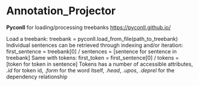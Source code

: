 # Annotation_Projector

**Pyconll** for loading/processing treebanks
https://pyconll.github.io/

Load a treebank:  treebank = pyconll.load_from_file(path_to_treebank)
Individual sentences can be retrieved through indexing and/or iteration: first_sentence = treebank[0] / sentences = [sentence for sentence in treebank]
Same with tokens: first_token = first_sentence[0] / tokens = [token for token in sentence]
Tokens has a number of accessible attributes, *.id* for token id, *.form* for the word itself, *.head*, *.upos*, *.deprel* for the dependency relationship 
